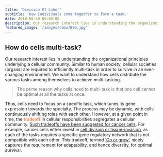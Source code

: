 ```yaml
---
title: 'Division Of Labor'
subtitle: 'How individuals come together to form a team.'
date: 2018-06-30 00:00:00
description: Our research interest lies in understanding the organizational principles underlying a cellular community. Similar to human society, cellular societies are required to efficiently multi-task in order to survive in an ever-changing environment. We want to understand how cells distribute the various tasks among themselves to achieve multi-tasking.
featured_image: '/images/demo/BB6.jpg'
---
```


## How do cells multi-task?

Our research interest lies in understanding the organizational principles underlying a cellular community. Similar to human society, cellular societies (organs) are required to efficiently multi-task in order to survive in an ever-changing environment. We want to understand how cells distribute the various tasks among themselves to achieve multi-tasking.

>The prime reason why cells need to multi-task is that one cell cannot be optimal at all the tasks at once. 

Thus, cells need to focus on a specific task, which tunes its gene expression towards the specialty. The process may be dynamic, with cells continuously shifting roles with each other. However, at a given point in time, the <span style="color:coral">**tradeoff**</span> in cellular responsibilities segregates a cellular community. [Such tradeoffs have been suggested for cancer cells](https://www.ncbi.nlm.nih.gov/pubmed/24213474). For example, cancer cells either invest in [cell division or tissue-invasion](https://www.ncbi.nlm.nih.gov/pubmed/19713745), as each of the tasks requires a specific gene regulatory network that is not compatible with each other. This tradeoff, termed [‘Go or grow’](https://www.ncbi.nlm.nih.gov/pubmed/20610469), nicely captures the requirement for adaptability, and hence diversity, for optimal survival.